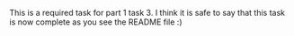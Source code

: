 This is a required task for part 1 task 3. 
I think it is safe to say that this task is now complete as you see the README file :) 
